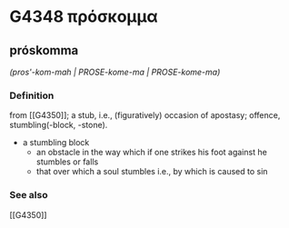 # G4348 πρόσκομμα

## próskomma

_(pros'-kom-mah | PROSE-kome-ma | PROSE-kome-ma)_

### Definition

from [[G4350]]; a stub, i.e., (figuratively) occasion of apostasy; offence, stumbling(-block, -stone).

- a stumbling block
  - an obstacle in the way which if one strikes his foot against he stumbles or falls
  - that over which a soul stumbles i.e., by which is caused to sin

### See also

[[G4350]]

